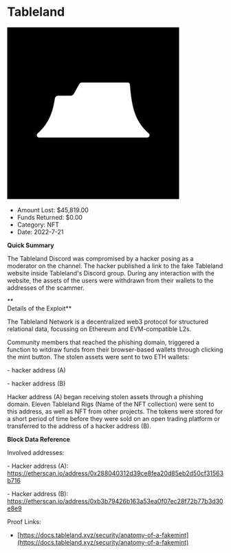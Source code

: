 # Tableland
![Tableland](/rektimages/Tableland.png)
- Amount Lost: $45,819.00
- Funds Returned: $0.00
- Category: NFT
- Date: 2022-7-21

**Quick Summary**

The Tableland Discord was compromised by a hacker posing as a moderator on the channel. The hacker published a link to the fake Tableland website inside Tableland's Discord group. During any interaction with the website, the assets of the users were withdrawn from their wallets to the addresses of the scammer.

 **  
Details of the Exploit**

The Tableland Network is a decentralized web3 protocol for structured relational data, focussing on Ethereum and EVM-compatible L2s.

Community members that reached the phishing domain, triggered a function to witdraw funds from their browser-based wallets through clicking the mint button. The stolen assets were sent to two ETH wallets: 

\- hacker address (A)

\- hacker address (B)

Hacker address (A)  began receiving stolen assets through a phishing domain. Eleven Tableland Rigs (Name of the NFT collection) were sent to this address, as well as NFT from other projects. The tokens were stored for a short period of time before they were sold on an open trading platform or transferred to the address of a hacker address (B).

  


 **Block Data Reference**

Involved addresses:

\- Hacker address (A): https://etherscan.io/address/0x288040312d39ce8fea20d85eb2d50cf31563b716

\- Hacker address (B): https://etherscan.io/address/0xb3b79426b163a53ea0f07ec28f72b77b3d30e8e9


Proof Links:
- [https://docs.tableland.xyz/security/anatomy-of-a-fakemint](https://docs.tableland.xyz/security/anatomy-of-a-fakemint)


